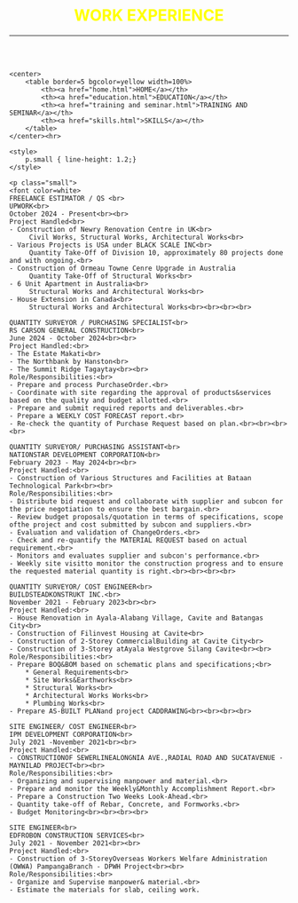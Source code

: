 <html>
<head>
</head>

<body background="background.jpg">
	<font color=yellow><b><font name=Cambria>
			<h1 align=center>WORK EXPERIENCE</h1>
		</b></font></font>
	<hr><br><br>
	
	<center>
		<table border=5 bgcolor=yellow width=100%>
			<th><a href="home.html">HOME</a></th>
			<th><a href="education.html">EDUCATION</a></th>
			<th><a href="training and seminar.html">TRAINING AND SEMINAR</a></th>
			<th><a href="skills.html">SKILLS</a></th>
		</table>
	</center><hr>
	
	<style>
		p.small { line-height: 1.2;}
	</style>
	
	<p class="small">
	<font color=white>
	FREELANCE ESTIMATOR / QS <br>
	UPWORK<br>
	October 2024 - Present<br><br>
	Project Handled<br>
	- Construction of Newry Renovation Centre in UK<br>
	     Civil Works, Structural Works, Architectural Works<br>
	- Various Projects is USA under BLACK SCALE INC<br>
	     Quantity Take-Off of Division 10, approximately 80 projects done and with ongoing.<br>
	- Construction of Ormeau Towne Cenre Upgrade in Australia
	     Quantity Take-Off of Structural Works<br>
	- 6 Unit Apartment in Australia<br>
	     Structural Works and Architectural Works<br>
	- House Extension in Canada<br>
	     Structural Works and Architectural Works<br><br><br><br>
	
	QUANTITY SURVEYOR / PURCHASING SPECIALIST<br>
	RS CARSON GENERAL CONSTRUCTION<br>
	June 2024 - October 2024<br><br>
	Project Handled:<br>
	- The Estate Makati<br>
	- The Northbank by Hanston<br>
	- The Summit Ridge Tagaytay<br><br>
	Role/Responsibilities:<br>
	- Prepare and process PurchaseOrder.<br>
	- Coordinate with site regarding the approval of products&services based on the quality and budget allotted.<br>
	- Prepare and submit required reports and deliverables.<br>
	- Prepare a WEEKLY COST FORECAST report.<br>
	- Re-check the quantity of Purchase Request based on plan.<br><br><br><br>
	
	QUANTITY SURVEYOR/ PURCHASING ASSISTANT<br>
	NATIONSTAR DEVELOPMENT CORPORATION<br>
	February 2023 - May 2024<br><br>
	Project Handled:<br>
	- Construction of Various Structures and Facilities at Bataan Technological Park<br><br>
	Role/Responsibilities:<br>
	- Distribute bid request and collaborate with supplier and subcon for the price negotiation to ensure the best bargain.<br>
	- Review budget proposals/quotation in terms of specifications, scope ofthe project and cost submitted by subcon and suppliers.<br>
	- Evaluation and validation of ChangeOrders.<br>
	- Check and re-quantify the MATERIAL REQUEST based on actual requirement.<br>
	- Monitors and evaluates supplier and subcon's performance.<br>
	- Weekly site visitto monitor the construction progress and to ensure the requested material quantity is right.<br><br><br><br>
	
	QUANTITY SURVEYOR/ COST ENGINEER<br>
	BUILDSTEADKONSTRUKT INC.<br>
	November 2021 - February 2023<br><br>
	Project Handled:<br>
	- House Renovation in Ayala-Alabang Village, Cavite and Batangas City<br>
	- Construction of Filinvest Housing at Cavite<br>
	- Construction of 2-Storey CommercialBuilding at Cavite City<br>
	- Construction of 3-Storey atAyala Westgrove Silang Cavite<br><br>
	Role/Responsibilities:<br>
	- Prepare BOQ&BOM based on schematic plans and specifications;<br>
		* General Requirements<br>
		* Site Works&Earthworks<br>
		* Structural Works<br>
		* Architectural Works Works<br>
		* Plumbing Works<br>
	- Prepare AS-BUILT PLANand project CADDRAWING<br><br><br><br>
	
	SITE ENGINEER/ COST ENGINEER<br>
	IPM DEVELOPMENT CORPORATION<br>
	July 2021 -November 2021<br><br>
	Project Handled:<br>
	- CONSTRUCTIONOF SEWERLINEALONGNIA AVE.,RADIAL ROAD AND SUCATAVENUE - MAYNILAD PROJECT<br><br>
	Role/Responsibilities:<br>
	- Organizing and supervising manpower and material.<br>
	- Prepare and monitor the Weekly&Monthly Accomplishment Report.<br>
	- Prepare a Construction Two Weeks Look-Ahead.<br>
	- Quantity take-off of Rebar, Concrete, and Formworks.<br>
	- Budget Monitoring<br><br><br><br>
	
	SITE ENGINEER<br>
	EDFROBON CONSTRUCTION SERVICES<br>
	July 2021 - November 2021<br><br>
	Project Handled:<br>
	- Construction of 3-StoreyOverseas Workers Welfare Administration (OWWA) PampangaBranch - DPWH Project<br><br>
	Role/Responsibilities:<br>
	- Organize and Supervise manpower& material.<br>
	- Estimate the materials for slab, ceiling work.	
	
	
</body>
</html>
